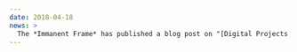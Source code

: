 ```yaml
---
date: 2018-04-18
news: >
  The *Immanent Frame* has published a blog post on "[Digital Projects in the Classroom](https://tif.ssrc.org/2018/04/18/digital-projects-in-the-classroom/)," featuring this project.
---
```

